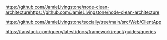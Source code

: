 https://github.com/JamieLivingstone/node-clean-architecturehttps://github.com/JamieLivingstone/node-clean-architecture

https://github.com/JamieLivingstone/socially/tree/main/src/Web/ClientApp

https://tanstack.com/query/latest/docs/framework/react/guides/queries
